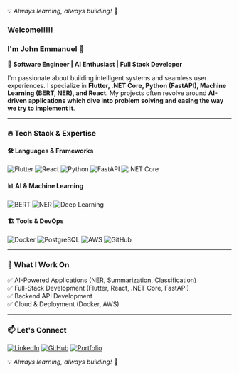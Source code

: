 💡 *Always learning, always building!* 🚀

### Welcome!!!!!
### I'm John Emmanuel 👋

🚀 **Software Engineer | AI Enthusiast | Full Stack Developer**

I'm passionate about building intelligent systems and seamless user experiences. I specialize in **Flutter, .NET Core, Python (FastAPI), Machine Learning (BERT, NER), and React**. My projects often revolve around **AI-driven applications which dive into problem solving and easing the way we try to implement it**.

---

### 🔥 Tech Stack & Expertise

#### 🛠️ Languages & Frameworks
![Flutter](https://img.shields.io/badge/Flutter-02569B?style=for-the-badge&logo=flutter&logoColor=white)
![React](https://img.shields.io/badge/React-20232A?style=for-the-badge&logo=react&logoColor=61DAFB)
![Python](https://img.shields.io/badge/Python-3776AB?style=for-the-badge&logo=python&logoColor=white)
![FastAPI](https://img.shields.io/badge/FastAPI-009688?style=for-the-badge&logo=fastapi&logoColor=white)
![.NET Core](https://img.shields.io/badge/.NET-512BD4?style=for-the-badge&logo=dotnet&logoColor=white)


#### 📊 AI & Machine Learning
![BERT](https://img.shields.io/badge/BERT-NLP-orange?style=for-the-badge)
![NER](https://img.shields.io/badge/NER-Entity%20Recognition-blue?style=for-the-badge)
![Deep Learning](https://img.shields.io/badge/Deep%20Learning-Neural%20Networks-red?style=for-the-badge)

#### 🏗️ Tools & DevOps
![Docker](https://img.shields.io/badge/Docker-2496ED?style=for-the-badge&logo=docker&logoColor=white)
![PostgreSQL](https://img.shields.io/badge/PostgreSQL-336791?style=for-the-badge&logo=postgresql&logoColor=white)
![AWS](https://img.shields.io/badge/AWS-232F3E?style=for-the-badge&logo=amazon-aws&logoColor=white)
![GitHub](https://img.shields.io/badge/GitHub-181717?style=for-the-badge&logo=github&logoColor=white)

---

### 🎯 What I Work On
✅ AI-Powered Applications (NER, Summarization, Classification)  
✅ Full-Stack Development (Flutter, React, .NET Core, FastAPI)    
✅ Backend API Development  
✅ Cloud & Deployment (Docker, AWS)

---

### 📫 Let's Connect
[![LinkedIn](https://img.shields.io/badge/LinkedIn-0A66C2?style=for-the-badge&logo=linkedin&logoColor=white)](https://www.linkedin.com/in/john-emmanuelraj/)
[![GitHub](https://img.shields.io/badge/GitHub-181717?style=for-the-badge&logo=github&logoColor=white)](https://github.com/john672000)
[![Portfolio](https://img.shields.io/badge/Portfolio-ff5722?style=for-the-badge&logo=google-chrome&logoColor=white)](https://john672000.github.io/JohnE_Portfolio/)

💡 *Always learning, always building!* 🚀


<!--
**john672000/john672000** is a ✨ _special_ ✨ repository because its `README.md` (this file) appears on your GitHub profile.

Here are some ideas to get you started:

- 🔭 I’m currently working on ...
- 🌱 I’m currently learning ...
- 👯 I’m looking to collaborate on ...
- 🤔 I’m looking for help with ...
- 💬 Ask me about ...
- 📫 How to reach me: ...
- 😄 Pronouns: ...
- ⚡ Fun fact: ...
-->

